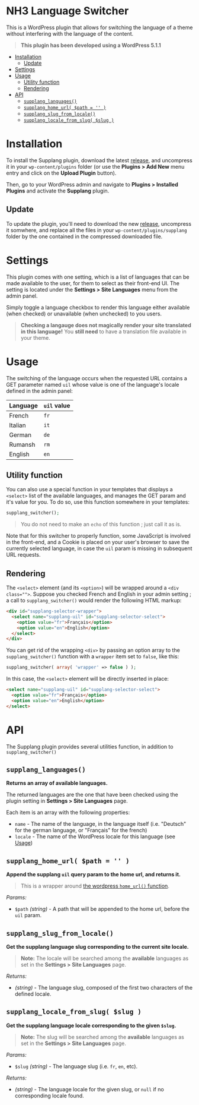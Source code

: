 # NH3 Language Switcher

This is a WordPress plugin that allows for switching the language of a theme without interfering with the language of the content.

> **This plugin has been developed using a WordPress 5.1.1**

<!-- START doctoc generated TOC please keep comment here to allow auto update -->
<!-- DON'T EDIT THIS SECTION, INSTEAD RE-RUN doctoc TO UPDATE -->


- [Installation](#installation)
  - [Update](#update)
- [Settings](#settings)
- [Usage](#usage)
  - [Utility function](#utility-function)
  - [Rendering](#rendering)
- [API](#api)
  - [`supplang_languages()`](#supplang_languages)
  - [`supplang_home_url( $path = '' )`](#supplang_home_url-path---)
  - [`supplang_slug_from_locale()`](#supplang_slug_from_locale)
  - [`supplang_locale_from_slug( $slug )`](#supplang_locale_from_slug-slug-)

<!-- END doctoc generated TOC please keep comment here to allow auto update -->

# Installation

To install the Supplang plugin, download the latest [release][2], and uncompress it in your `wp-content/plugins` folder (or use the **Plugins > Add New** menu entry and click on the **Upload Plugin** button).

Then, go to your WordPress admin and navigate to **Plugins > Installed Plugins** and activate the **Supplang** plugin.

## Update

To update the plugin, you'll need to download the new [release][2], uncompress it somwhere, and replace all the files in your `wp-content/plugins/supplang` folder by the one contained in the compressed downloaded file.

# Settings

This plugin comes with one setting, which is a list of languages that can be made available to the user, for them to select as their front-end UI.
The setting is located under the **Settings > Site Languages** menu from the admin panel.

Simply toggle a language checkbox to render this language either available (when checked) or unavailable (when unchecked) to you users.

> **Checking a langauge does not magically render your site translated in this language!** You **still need** to have a translation file available in your theme.

# Usage

The switching of the language occurs when the requested URL contains a GET parameter named `uil` whose value is one of the language's locale defined in the admin panel:

| Language | `uil` value |
| :------- | :---------- |
| French   | `fr`        |
| Italian  | `it`        |
| German   | `de`        |
| Rumansh  | `rm`        |
| English  | `en`        |

## Utility function

You can also use a special function in your templates that displays a `<select>` list of the available languages, and manages the GET param and it's value for you. To do so, use this function somewhere in your templates:

```php
supplang_switcher();
```
> You do not need to make an `echo` of this function ; just call it as is.

Note that for this switcher to properly function, some JavaScript is involved in the front-end, and a Cookie is placed on your user's browser to save the currently selected language, in case the `uil` param is missing in subsequent URL requests.

## Rendering

The `<select>` element (and its `<option>`) will be wrapped around a `<div class="">`. Suppose you checked French and English in your admin setting ; a call to `supplang_switcher()` would render the following HTML markup:

```html
<div id="supplang-selector-wrapper">
  <select name="supplang-uil" id="supplang-selector-select">
    <option value="fr">Français</option>
    <option value="en">English</option>
  </select>
</div>
```

You can get rid of the wrapping `<div>` by passing an option array to the `supplang_switcher()` function with a `wrapper` item set to `false`, like this:

```php
supplang_switcher( array( 'wrapper' => false ) );
```
In this case, the `<select>` element will be directly inserted in place:

```html
<select name="supplang-uil" id="supplang-selector-select">
  <option value="fr">Français</option>
  <option value="en">English</option>
</select>
```
# API

The Supplang plugin provides several utilities function, in addition to `supplang_switcher()`

## `supplang_languages()`

**Returns an array of available languages.**

The returned languages are the one that have been checked using the plugin setting in **Settings > Site Languages** page.

Each item is an array with the following properties:
 * `name` - The name of the language, in the language itself (i.e. "Deutsch" for the german language, or "Français" for the french)
 * `locale` - The name of the WordPress locale for this language (see [Usage](#usage))

## `supplang_home_url( $path = '' )`

**Append the supplang `uil` query param to the home url, and returns it.**

> This is a wrapper around [the wordpress `home_url()` function][1].

_Params:_
* `$path` _(string)_ - A path that will be appended to the home url, before the `uil` param.

## `supplang_slug_from_locale()`

**Get the supplang language slug corresponding to the current site locale.**

> **Note:** The locale will be searched among the **available** languages as set in the **Settings > Site Languages** page.

_Returns:_
 * _(string)_ - The language slug, composed of the first two characters of the defined locale.

## `supplang_locale_from_slug( $slug )`

**Get the supplang language locale corresponding to the given `$slug`.**

> **Note:** The slug will be searched among the **available** languages as set in the **Settings > Site Languages** page.

_Params:_
 * `$slug` _(string)_ - The language slug (i.e. `fr`, `en`, etc).

_Returns:_
 * _(string)_ - The language locale for the given slug, or `null` if no corresponding locale found.

<!-- # Development

## Release

cURL SSL certificate error resolution:
* Download the `cacert.pem` file from https://curl.haxx.se/docs/caextract.html
* Place the file on your server (like `C:\MAMP\cacert.pem`)
* Update the `php.ini` file with_
  curl.cainfo="C:\MAMP\cacert.pem"
  openssl.cafile="C:\MAMP\cacert.pem"
* Restart server -->

[1]: https://developer.wordpress.org/reference/functions/home_url/
[2]: https://gitlab.com/mediacomem/nh3-mag-supplang-plugin/releases
